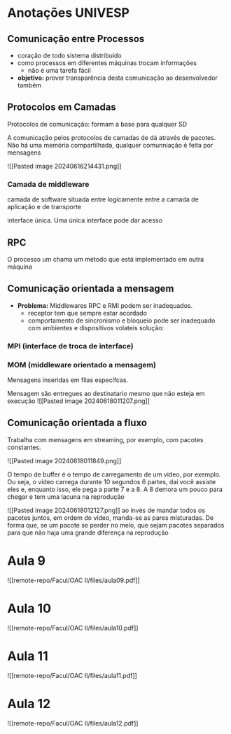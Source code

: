 
# Anotações UNIVESP

## Comunicação entre Processos 

* coração de todo sistema distribuido
* como processos em diferentes máquinas trocam informações 
	* não é uma tarefa fácil
* **objetivo:** prover transparência desta comunicação ao desenvolvedor também

## Protocolos em Camadas
Protocolos de comunicação: formam a base para qualquer SD

A comunicação pelos protocolos de camadas de dá através de pacotes.  Não há uma memória compartilhada, qualquer comunniação é feita por mensagens


![[Pasted image 20240616214431.png]]

### Camada de middleware

camada de software situada entre logicamente entre a camada de aplicação e de transporte

interface única. Uma única interface pode dar acesso 



## RPC

O processo um chama um método que está implementado em outra máquina



## Comunicação orientada a mensagem
* **Problema:** Middlewares RPC e RMI podem ser inadequados.
	* receptor tem que sempre estar acordado
	* comportamento de sincronismo e bloqueio pode ser inadequado com ambientes e dispositivos volateis
solução:
### MPI (interface de troca de interface)


### MOM (middleware orientado a mensagem)
Mensagens inseridas em filas específcas. 

Mensagem são entregues ao destinatario mesmo que não esteja em execução
![[Pasted image 20240618011207.png]]




## Comunicação orientada a fluxo

Trabalha com mensagens em streaming, por exemplo, com pacotes constantes.


![[Pasted image 20240618011849.png]]

O tempo de buffer é o tempo de carregamento de um video, por exemplo. Ou seja, o video carrega durante 10 segundos 6 partes, daí você assiste eles e, enquanto isso, ele pega a parte 7 e a 8. A 8 demora um pouco para chegar e tem uma lacuna na reprodução



![[Pasted image 20240618012127.png]]
ao invés de mandar todos os pacotes juntos, em ordem do vídeo, manda-se as pares misturadas. De forma que, se um pacote se perder no meio, que sejam pacotes separados para que não haja uma grande diferença na reprodução












# Aula 9

![[remote-repo/Facul/OAC II/files/aula09.pdf]]

# Aula 10

![[remote-repo/Facul/OAC II/files/aula10.pdf]]
# Aula 11
![[remote-repo/Facul/OAC II/files/aula11.pdf]]

# Aula 12
![[remote-repo/Facul/OAC II/files/aula12.pdf]]